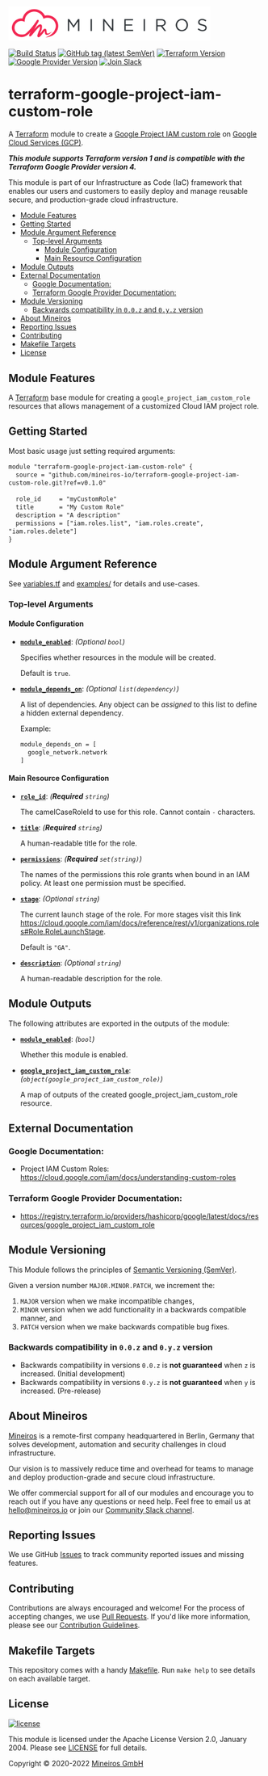 [<img src="https://raw.githubusercontent.com/mineiros-io/brand/3bffd30e8bdbbde32c143e2650b2faa55f1df3ea/mineiros-primary-logo.svg" width="400"/>](https://mineiros.io/?ref=terraform-google-project-iam-custom-role)

[![Build Status](https://github.com/mineiros-io/terraform-google-project-iam-custom-role/workflows/Tests/badge.svg)](https://github.com/mineiros-io/terraform-google-project-iam-custom-role/actions)
[![GitHub tag (latest SemVer)](https://img.shields.io/github/v/tag/mineiros-io/terraform-google-project-iam-custom-role.svg?label=latest&sort=semver)](https://github.com/mineiros-io/terraform-google-project-iam-custom-role/releases)
[![Terraform Version](https://img.shields.io/badge/Terraform-1.x-623CE4.svg?logo=terraform)](https://github.com/hashicorp/terraform/releases)
[![Google Provider Version](https://img.shields.io/badge/google-4-1A73E8.svg?logo=terraform)](https://github.com/terraform-providers/terraform-provider-google/releases)
[![Join Slack](https://img.shields.io/badge/slack-@mineiros--community-f32752.svg?logo=slack)](https://mineiros.io/slack)

# terraform-google-project-iam-custom-role

A [Terraform](https://www.terraform.io) module to create a [Google Project IAM custom role](https://cloud.google.com/iam/docs/understanding-custom-roles) on [Google Cloud Services (GCP)](https://cloud.google.com/).

**_This module supports Terraform version 1
and is compatible with the Terraform Google Provider version 4._**

This module is part of our Infrastructure as Code (IaC) framework
that enables our users and customers to easily deploy and manage reusable
secure, and production-grade cloud infrastructure.


- [Module Features](#module-features)
- [Getting Started](#getting-started)
- [Module Argument Reference](#module-argument-reference)
  - [Top-level Arguments](#top-level-arguments)
    - [Module Configuration](#module-configuration)
    - [Main Resource Configuration](#main-resource-configuration)
- [Module Outputs](#module-outputs)
- [External Documentation](#external-documentation)
  - [Google Documentation:](#google-documentation)
  - [Terraform Google Provider Documentation:](#terraform-google-provider-documentation)
- [Module Versioning](#module-versioning)
  - [Backwards compatibility in `0.0.z` and `0.y.z` version](#backwards-compatibility-in-00z-and-0yz-version)
- [About Mineiros](#about-mineiros)
- [Reporting Issues](#reporting-issues)
- [Contributing](#contributing)
- [Makefile Targets](#makefile-targets)
- [License](#license)

## Module Features

A [Terraform] base module for creating a `google_project_iam_custom_role` resources that allows management of a customized Cloud IAM project role.

## Getting Started

Most basic usage just setting required arguments:

```hcl
module "terraform-google-project-iam-custom-role" {
  source = "github.com/mineiros-io/terraform-google-project-iam-custom-role.git?ref=v0.1.0"

  role_id     = "myCustomRole"
  title       = "My Custom Role"
  description = "A description"
  permissions = ["iam.roles.list", "iam.roles.create", "iam.roles.delete"]
}
```

## Module Argument Reference

See [variables.tf] and [examples/] for details and use-cases.

### Top-level Arguments

#### Module Configuration

- [**`module_enabled`**](#var-module_enabled): *(Optional `bool`)*<a name="var-module_enabled"></a>

  Specifies whether resources in the module will be created.

  Default is `true`.

- [**`module_depends_on`**](#var-module_depends_on): *(Optional `list(dependency)`)*<a name="var-module_depends_on"></a>

  A list of dependencies. Any object can be _assigned_ to this list to define a hidden external dependency.

  Example:

  ```hcl
  module_depends_on = [
    google_network.network
  ]
  ```

#### Main Resource Configuration

- [**`role_id`**](#var-role_id): *(**Required** `string`)*<a name="var-role_id"></a>

  The camelCaseRoleId to use for this role. Cannot contain `-` characters.

- [**`title`**](#var-title): *(**Required** `string`)*<a name="var-title"></a>

  A human-readable title for the role.

- [**`permissions`**](#var-permissions): *(**Required** `set(string)`)*<a name="var-permissions"></a>

  The names of the permissions this role grants when bound in an IAM policy. At least one permission must be specified.

- [**`stage`**](#var-stage): *(Optional `string`)*<a name="var-stage"></a>

  The current launch stage of the role. For more stages visit this link https://cloud.google.com/iam/docs/reference/rest/v1/organizations.roles#Role.RoleLaunchStage.

  Default is `"GA"`.

- [**`description`**](#var-description): *(Optional `string`)*<a name="var-description"></a>

  A human-readable description for the role.

## Module Outputs

The following attributes are exported in the outputs of the module:

- [**`module_enabled`**](#output-module_enabled): *(`bool`)*<a name="output-module_enabled"></a>

  Whether this module is enabled.

- [**`google_project_iam_custom_role`**](#output-google_project_iam_custom_role): *(`object(google_project_iam_custom_role)`)*<a name="output-google_project_iam_custom_role"></a>

  A map of outputs of the created google_project_iam_custom_role resource.

## External Documentation

### Google Documentation:

- Project IAM Custom Roles: https://cloud.google.com/iam/docs/understanding-custom-roles

### Terraform Google Provider Documentation:

- https://registry.terraform.io/providers/hashicorp/google/latest/docs/resources/google_project_iam_custom_role

## Module Versioning

This Module follows the principles of [Semantic Versioning (SemVer)].

Given a version number `MAJOR.MINOR.PATCH`, we increment the:

1. `MAJOR` version when we make incompatible changes,
2. `MINOR` version when we add functionality in a backwards compatible manner, and
3. `PATCH` version when we make backwards compatible bug fixes.

### Backwards compatibility in `0.0.z` and `0.y.z` version

- Backwards compatibility in versions `0.0.z` is **not guaranteed** when `z` is increased. (Initial development)
- Backwards compatibility in versions `0.y.z` is **not guaranteed** when `y` is increased. (Pre-release)

## About Mineiros

[Mineiros][homepage] is a remote-first company headquartered in Berlin, Germany
that solves development, automation and security challenges in cloud infrastructure.

Our vision is to massively reduce time and overhead for teams to manage and
deploy production-grade and secure cloud infrastructure.

We offer commercial support for all of our modules and encourage you to reach out
if you have any questions or need help. Feel free to email us at [hello@mineiros.io] or join our
[Community Slack channel][slack].

## Reporting Issues

We use GitHub [Issues] to track community reported issues and missing features.

## Contributing

Contributions are always encouraged and welcome! For the process of accepting changes, we use
[Pull Requests]. If you'd like more information, please see our [Contribution Guidelines].

## Makefile Targets

This repository comes with a handy [Makefile].
Run `make help` to see details on each available target.

## License

[![license][badge-license]][apache20]

This module is licensed under the Apache License Version 2.0, January 2004.
Please see [LICENSE] for full details.

Copyright &copy; 2020-2022 [Mineiros GmbH][homepage]


<!-- References -->

[homepage]: https://mineiros.io/?ref=terraform-google-project-iam
[hello@mineiros.io]: mailto:hello@mineiros.io
[badge-build]: https://github.com/mineiros-io/terraform-google-project-iam-custom-role/workflows/Tests/badge.svg
[badge-semver]: https://img.shields.io/github/v/tag/mineiros-io/terraform-google-project-iam-custom-role.svg?label=latest&sort=semver
[badge-license]: https://img.shields.io/badge/license-Apache%202.0-brightgreen.svg
[badge-terraform]: https://img.shields.io/badge/Terraform-1.x-623CE4.svg?logo=terraform
[badge-slack]: https://img.shields.io/badge/slack-@mineiros--community-f32752.svg?logo=slack
[build-status]: https://github.com/mineiros-io/terraform-google-project-iam-custom-role/actions
[releases-github]: https://github.com/mineiros-io/terraform-google-project-iam-custom-role/releases
[releases-terraform]: https://github.com/hashicorp/terraform/releases
[badge-tf-gcp]: https://img.shields.io/badge/google-3.x-1A73E8.svg?logo=terraform
[releases-google-provider]: https://github.com/terraform-providers/terraform-provider-google/releases
[apache20]: https://opensource.org/licenses/Apache-2.0
[slack]: https://mineiros.io/slack
[terraform]: https://www.terraform.io
[gcp]: https://cloud.google.com/
[semantic versioning (semver)]: https://semver.org/
[variables.tf]: https://github.com/mineiros-io/terraform-google-project-iam-custom-role/blob/main/variables.tf
[examples/]: https://github.com/mineiros-io/terraform-google-project-iam-custom-role/blob/main/examples
[issues]: https://github.com/mineiros-io/terraform-google-project-iam-custom-role/issues
[license]: https://github.com/mineiros-io/terraform-google-project-iam-custom-role/blob/main/LICENSE
[makefile]: https://github.com/mineiros-io/terraform-google-project-iam-custom-role/blob/main/Makefile
[pull requests]: https://github.com/mineiros-io/terraform-google-project-iam-custom-role/pulls
[contribution guidelines]: https://github.com/mineiros-io/terraform-google-project-iam-custom-role/blob/main/CONTRIBUTING.md
